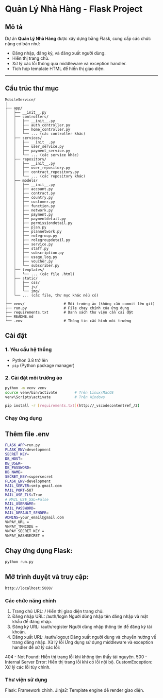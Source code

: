 # Quản Lý Nhà Hàng - Flask Project

## Mô tả

Dự án **Quản Lý Nhà Hàng** được xây dựng bằng Flask, cung cấp các chức năng cơ bản như:

- Đăng nhập, đăng ký, và đăng xuất người dùng.
- Hiển thị trang chủ.
- Xử lý các lỗi thông qua middleware và exception handler.
- Tích hợp template HTML để hiển thị giao diện.

---

## Cấu trúc thư mục

```
MobileService/
│
├── app/
│   ├── __init__.py
│   ├── controllers/
│   │   ├── __init__.py
│   │   ├── auth_controller.py
│   │   ├── home_controller.py
│   │   └── ... (các controller khác)
│   ├── services/
│   │   ├── __init__.py
│   │   ├── user_service.py
│   │   ├── payment_service.py
│   │   └── ... (các service khác)
│   ├── repository/
│   │   ├── __init__.py
│   │   ├── user_repository.py
│   │   ├── contract_repository.py
│   │   └── ... (các repository khác)
│   ├── models/
│   │   ├── __init__.py
│   │   ├── account.py
│   │   ├── contract.py
│   │   ├── country.py
│   │   ├── customer.py
│   │   ├── function.py
│   │   ├── network.py
│   │   ├── payment.py
│   │   ├── paymentdetail.py
│   │   ├── permissiondetail.py
│   │   ├── plan.py
│   │   ├── plannetwork.py
│   │   ├── rolegroup.py
│   │   ├── rolegroupdetail.py
│   │   ├── service.py
│   │   ├── staff.py
│   │   ├── subscription.py
│   │   ├── usage_log.py
│   │   ├── voucher.py
│   │   └── subscriber.py
│   ├── templates/
│   │   └── ... (các file .html)
│   ├── static/
│   │   ├── css/
│   │   ├── js/
│   │   └── img/
│   └── ... (các file, thư mục khác nếu có)
│
├── venv/                  # Môi trường ảo (không cần commit lên git)
├── run.py                 # File chạy chính của ứng dụng
├── requirements.txt       # Danh sách thư viện cần cài đặt
├── README.md
└── .env                   # Thông tin cấu hình môi trường
```

## Cài đặt

### 1. Yêu cầu hệ thống

- Python 3.8 trở lên
- `pip` (Python package manager)

### 2. Cài đặt môi trường ảo

```bash
python -m venv venv
source venv/bin/activate        # Trên Linux/MacOS
venv\Scripts\activate           # Trên Windows

pip install -r [requirements.txt](http://_vscodecontentref_/2)
```

### Chạy ứng dụng

## Thêm file .env

```bash
FLASK_APP=run.py
FLASK_ENV=development
SECRET_KEY=
DB_HOST=
DB_USER=
DB_PASSWORD=
DB_NAME=
SECRET_KEY=supersecret
FLASK_ENV=development
MAIL_SERVER=smtp.gmail.com
MAIL_PORT=587
MAIL_USE_TLS=True
# MAIL_USE_SSL=False
MAIL_USERNAME=
MAIL_PASSWORD=
MAIL_DEFAULT_SENDER=
ADMINS=your_email@gmail.com
VNPAY_URL = 
VNPAY_TMNCODE = 
VNPAY_SECRET_KEY = 
VNPAY_HASHSECRET = 
```

## Chạy ứng dụng Flask:

```bash
python run.py
```

## Mở trình duyệt và truy cập:

```bash
http://localhost:5000/
```

### Các chức năng chính

1. Trang chủ
   URL: /
   Hiển thị giao diện trang chủ.
2. Đăng nhập
   URL: /auth/login
   Người dùng nhập tên đăng nhập và mật khẩu để đăng nhập.
3. Đăng ký
   URL: /auth/register
   Người dùng nhập thông tin để đăng ký tài khoản.
4. Đăng xuất
   URL: /auth/logout
   Đăng xuất người dùng và chuyển hướng về trang đăng nhập.
   Xử lý lỗi
   Ứng dụng sử dụng middleware và exception handler để xử lý các lỗi:

404 - Not Found: Hiển thị trang lỗi khi không tìm thấy tài nguyên.
500 - Internal Server Error: Hiển thị trang lỗi khi có lỗi nội bộ.
CustomException: Xử lý các lỗi tùy chỉnh.

### Thư viện sử dụng

Flask: Framework chính.
Jinja2: Template engine để render giao diện.

